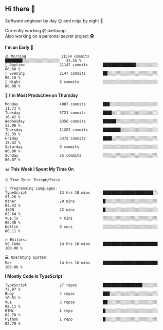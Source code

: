 ## Hi there 👋

Software engineer by day 🌞 and ninja by night 🌝

Currently working @skelloapp <br>
Also working on a personal secret project 🕵️

<!--START_SECTION:waka-->
**I'm an Early 🐤** 

```text
🌞 Morning                11554 commits       ████████░░░░░░░░░░░░░░░░░   33.16 % 
🌆 Daytime                21147 commits       ███████████████░░░░░░░░░░   60.68 % 
🌃 Evening                2147 commits        ██░░░░░░░░░░░░░░░░░░░░░░░   06.16 % 
🌙 Night                  0 commits           ░░░░░░░░░░░░░░░░░░░░░░░░░   00.00 % 
```
📅 **I'm Most Productive on Thursday** 

```text
Monday                   4087 commits        ███░░░░░░░░░░░░░░░░░░░░░░   11.73 % 
Tuesday                  5721 commits        ████░░░░░░░░░░░░░░░░░░░░░   16.42 % 
Wednesday                8356 commits        ██████░░░░░░░░░░░░░░░░░░░   23.98 % 
Thursday                 11287 commits       ████████░░░░░░░░░░░░░░░░░   32.39 % 
Friday                   5372 commits        ████░░░░░░░░░░░░░░░░░░░░░   15.42 % 
Saturday                 0 commits           ░░░░░░░░░░░░░░░░░░░░░░░░░   00.00 % 
Sunday                   25 commits          ░░░░░░░░░░░░░░░░░░░░░░░░░   00.07 % 
```


📊 **This Week I Spent My Time On** 

```text
🕑︎ Time Zone: Europe/Paris

💬 Programming Languages: 
TypeScript               13 hrs 18 mins      ███████████████████████░░   93.26 % 
Other                    29 mins             █░░░░░░░░░░░░░░░░░░░░░░░░   03.43 % 
JSON                     22 mins             █░░░░░░░░░░░░░░░░░░░░░░░░   02.64 % 
Vue.js                   4 mins              ░░░░░░░░░░░░░░░░░░░░░░░░░   00.48 % 
Kotlin                   0 secs              ░░░░░░░░░░░░░░░░░░░░░░░░░   00.11 % 

🔥 Editors: 
VS Code                  14 hrs 16 mins      █████████████████████████   100.00 % 

💻 Operating System: 
Mac                      14 hrs 16 mins      █████████████████████████   100.00 % 
```

**I Mostly Code in TypeScript** 

```text
TypeScript               27 repos            ██████████████████░░░░░░░   72.97 % 
Ruby                     4 repos             ███░░░░░░░░░░░░░░░░░░░░░░   10.81 % 
Vue                      3 repos             ██░░░░░░░░░░░░░░░░░░░░░░░   08.11 % 
HTML                     1 repo              █░░░░░░░░░░░░░░░░░░░░░░░░   02.70 % 
Python                   1 repo              █░░░░░░░░░░░░░░░░░░░░░░░░   02.70 % 
```




<!--END_SECTION:waka-->

<!--
**antoinelncl/antoinelncl** is a ✨ _special_ ✨ repository because its `README.md` (this file) appears on your GitHub profile.

Here are some ideas to get you started:

- 🔭 I’m currently working on ...
- 🌱 I’m currently learning ...
- 👯 I’m looking to collaborate on ...
- 🤔 I’m looking for help with ...
- 💬 Ask me about ...
- 📫 How to reach me: ...
- 😄 Pronouns: ...
- ⚡ Fun fact: ...
-->
